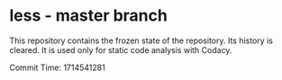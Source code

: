 # less - master branch

This repository contains the frozen state of the repository.
Its history is cleared. It is used only for static code
analysis with Codacy.

Commit Time: 1714541281